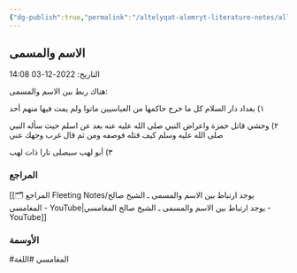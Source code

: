 ```yaml
---
{"dg-publish":true,"permalink":"/altelyqat-alemryt-literature-notes/allght-language/alasm-walmsma/"}
---
```


## الاسم والمسمى

التاريخ: 2022-12-03 14:08

هناك ربط بين الاسم والمسمى:

١) بغداد دار السلام كل ما خرج حاكمها من العباسيين ماتوا ولم يمت فيها منهم أحد

٢) وحشي قاتل حمزة واعراض النبي صلى الله عليه عنه بعد عن اسلم حيث سأله النبي صلى الله عليه وسلم كيف قتله فوصفه ومن ثم قال غرب وجهك عني

٣) أبو لهب سيصلى نارا ذات لهب

### المراجع
[[🗂️ المراجع Fleeting Notes/يوجد ارتباط بين الاسم والمسمى ـ الشيخ صالح المغامسي - YouTube\|يوجد ارتباط بين الاسم والمسمى ـ الشيخ صالح المغامسي - YouTube]]

### الأوسمة
#المغامسي 
#اللغة

